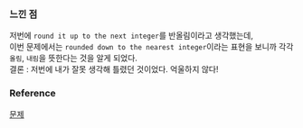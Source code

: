 ### 느낀 점
저번에 `round it up to the next integer`를 반올림이라고 생각했는데,<br>
이번 문제에서는 `rounded down to the nearest integer`이라는 표현을 보니까 각각 `올림`, `내림`을 뜻한다는 것을 알게 되었다.<br>
결론 : 저번에 내가 잘못 생각해 틀렸던 것이었다. 억울하지 않다!<br>

### Reference
[문제](https://www.hackerrank.com/challenges/average-population/problem?isFullScreen=true)<br>
